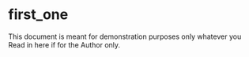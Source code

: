 # first_one

This document is meant for demonstration purposes only
whatever you Read in here if for the Author only.
